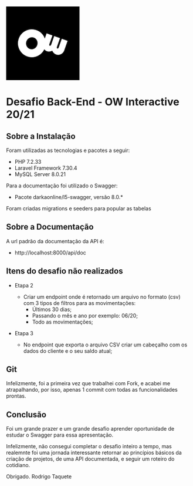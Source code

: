 ![Logo OW Interactive](https://github.com/owInteractive/desafio-backend/raw/master/media/logo.jpg "OW Interactive")

# Desafio Back-End - OW Interactive 20/21

## Sobre a Instalação
Foram utilizadas as tecnologias e pacotes a seguir:
- PHP 7.2.33
- Laravel Framework 7.30.4
- MySQL Server 8.0.21

Para a documentação foi utilizado o Swagger:
- Pacote darkaonline/l5-swagger, versão 8.0.*

Foram criadas migrations e seeders para popular as tabelas

## Sobre a Documentação
A url padrão da documentação da API é:

- http://localhost:8000/api/doc

## Itens do desafio não realizados
- Etapa 2
  - Criar um endpoint onde é retornado um arquivo no formato (csv) com 3 tipos de filtros para as movimentações:
    - Últimos 30 dias;
    - Passando o mês e ano por exemplo: 06/20;
    - Todo as movimentações;

- Etapa 3
  - No endpoint que exporta o arquivo CSV criar um cabeçalho com os dados do cliente e o seu saldo atual;

## Git
Infelizmente, foi a primeira vez que trabalhei com Fork, e acabei me atrapalhando, por isso, apenas 1 commit com todas as funcionalidades prontas.


## Conclusão
Foi um grande prazer e um grande desafio aprender oportunidade de estudar o Swagger para essa apresentação.

Infelizmente, não consegui completar o desafio inteiro a tempo, mas realemnte foi uma jornada interessante retornar ao princípios básicos da criação de projetos, de uma API documentada, e seguir um roteiro do cotidiano.

Obrigado.
Rodrigo Taquete
